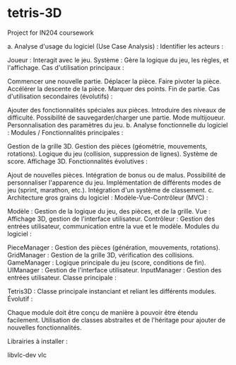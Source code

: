 # tetris-3D
Project for IN204 coursework


a. Analyse d'usage du logiciel (Use Case Analysis) :
Identifier les acteurs :

Joueur : Interagit avec le jeu.
Système : Gère la logique du jeu, les règles, et l'affichage.
Cas d'utilisation principaux :

Commencer une nouvelle partie.
Déplacer la pièce.
Faire pivoter la pièce.
Accélérer la descente de la pièce.
Marquer des points.
Fin de partie.
Cas d'utilisation secondaires (évolutifs) :

Ajouter des fonctionnalités spéciales aux pièces.
Introduire des niveaux de difficulté.
Possibilité de sauvegarder/charger une partie.
Mode multijoueur.
Personnalisation des paramètres du jeu.
b. Analyse fonctionnelle du logiciel :
Modules / Fonctionnalités principales :

Gestion de la grille 3D.
Gestion des pièces (géométrie, mouvements, rotations).
Logique du jeu (collision, suppression de lignes).
Système de score.
Affichage 3D.
Fonctionnalités évolutives :

Ajout de nouvelles pièces.
Intégration de bonus ou de malus.
Possibilité de personnaliser l'apparence du jeu.
Implémentation de différents modes de jeu (sprint, marathon, etc.).
Intégration d'un système de classement.
c. Architecture gros grains du logiciel :
Modèle-Vue-Contrôleur (MVC) :

Modèle : Gestion de la logique du jeu, des pièces, et de la grille.
Vue : Affichage 3D, gestion de l'interface utilisateur.
Contrôleur : Gestion des entrées utilisateur, communication entre la vue et le modèle.
Modules du logiciel :

PieceManager : Gestion des pièces (génération, mouvements, rotations).
GridManager : Gestion de la grille 3D, vérification des collisions.
GameManager : Logique principale du jeu (score, conditions de fin).
UIManager : Gestion de l'interface utilisateur.
InputManager : Gestion des entrées utilisateur.
Classe principale :

Tetris3D : Classe principale instanciant et reliant les différents modules.
Évolutif :

Chaque module doit être conçu de manière à pouvoir être étendu facilement.
Utilisation de classes abstraites et de l'héritage pour ajouter de nouvelles fonctionnalités.

Librairies à installer :

libvlc-dev
vlc